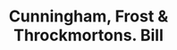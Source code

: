 ---
doi: 10.7916/D8NC7CCV
date_other: '1860'
date_other_textual: 1860-1869
form: printed ephemera
genre:
- Invoices
name:
- Cunningham, Frost & Throckmortons
object_in_context_url: https://biggert.cul.columbia.edu/items/view/ave_biggert_01656
subject_hierarchical_geographic:
- New York, New York, United States
subject_name:
- Cunningham, Frost & Throckmortons
title: Cunningham, Frost & Throckmortons. Bill
sort_title: Cunningham, Frost & Throckmortons. Bill
call_number: ave_biggert_01656
coordinates:
- 40.71277777777778,-74.00583333333333
pid: ave_biggert_01656
identifiers: ave_biggert_01656
canvas_id: ldpd:396915
permalink: "/items/ave_biggert_01656/"
layout: iiif-image-page
---